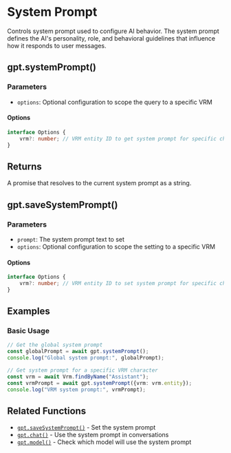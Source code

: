 # System Prompt

Controls system prompt used to configure AI behavior.
The system prompt defines the AI's personality, role, and behavioral guidelines that influence how it responds to user
messages.

## gpt.systemPrompt()

### Parameters

- `options`: Optional configuration to scope the query to a specific VRM

#### Options

```typescript
interface Options {
    vrm?: number; // VRM entity ID to get system prompt for specific character
}
```

## Returns

A promise that resolves to the current system prompt as a string.

## gpt.saveSystemPrompt()

### Parameters

- `prompt`: The system prompt text to set
- `options`: Optional configuration to scope the setting to a specific VRM

#### Options

```typescript
interface Options {
    vrm?: number; // VRM entity ID to set system prompt for specific character
}
```

## Examples

### Basic Usage

```typescript
// Get the global system prompt
const globalPrompt = await gpt.systemPrompt();
console.log("Global system prompt:", globalPrompt);

// Get system prompt for a specific VRM character
const vrm = await Vrm.findByName("Assistant");
const vrmPrompt = await gpt.systemPrompt({vrm: vrm.entity});
console.log("VRM system prompt:", vrmPrompt);
```

## Related Functions

- [`gpt.saveSystemPrompt()`](./saveSystemPrompt.md) - Set the system prompt
- [`gpt.chat()`](./chat.md) - Use the system prompt in conversations
- [`gpt.model()`](./model.md) - Check which model will use the system prompt
